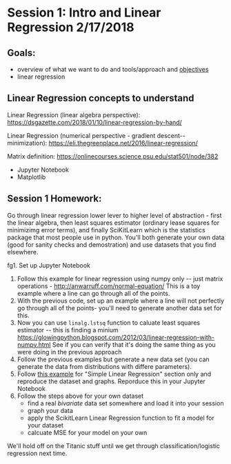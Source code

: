 # Session 1: Intro and Linear Regression 2/17/2018 


## Goals:
- overview of what we want to do and tools/approach and [objectives](../objectives.md)
- linear regression

## Linear Regression concepts to understand  
Linear Regression (linear algebra perspective):
https://dsgazette.com/2018/01/10/linear-regression-by-hand/

Linear Regression (numerical perspective - gradient descent-- minimization):
https://eli.thegreenplace.net/2016/linear-regression/

Matrix definition:
https://onlinecourses.science.psu.edu/stat501/node/382


- Jupyter Notebook
- Matplotlib

## Session 1 Homework:

Go through linear regression lower lever to higher level of abstraction - first the linear algebra, then least squares estimator (ordinary lease squares for minimizimg error terms), and finally SciKitLearn which is the statistics package that most people use in python. You'll both generate your own data (good for sanity checks and demostration) and use datasets that you find elsewhere.

fg1. Set up Jupyter Notebook
1. Follow this example for linear regression using numpy only -- just matrix operations - http://anwarruff.com/normal-equation/ This is a toy example where a line can go through all of the points.
1. With the previous code, set up an example where a line will not perfectly go through all of the points- you'll need to generate another data set for this. 
1. Now you can use `linalg.lstsq` function to caluate least squares estimator -- this is finding a minium https://glowingpython.blogspot.com/2012/03/linear-regression-with-numpy.html See if you can verify that it's doing the same thing as you were doing in the previous approach
1. Follow the previous examples but generate a new data set (you can generate the data from distributions with differe parameters). 
1. Follow [this example](https://jakevdp.github.io/PythonDataScienceHandbook/05.06-linear-regression.html) for "Simple Linear Regression" section only and reproduce the dataset and graphs. Reporduce this in your Jupyter Notebook
1. Follow the steps above for your own dataset
    - find a real *bivariate* data set somewhere and load it into your session
    - graph your data
    - apply the ScikitLearn Linear Regression function to fit a model for your dataset
    - calcuate MSE for your model on your own 

We'll hold off on the Titanic stuff until we get through classification/logistic regression next time.